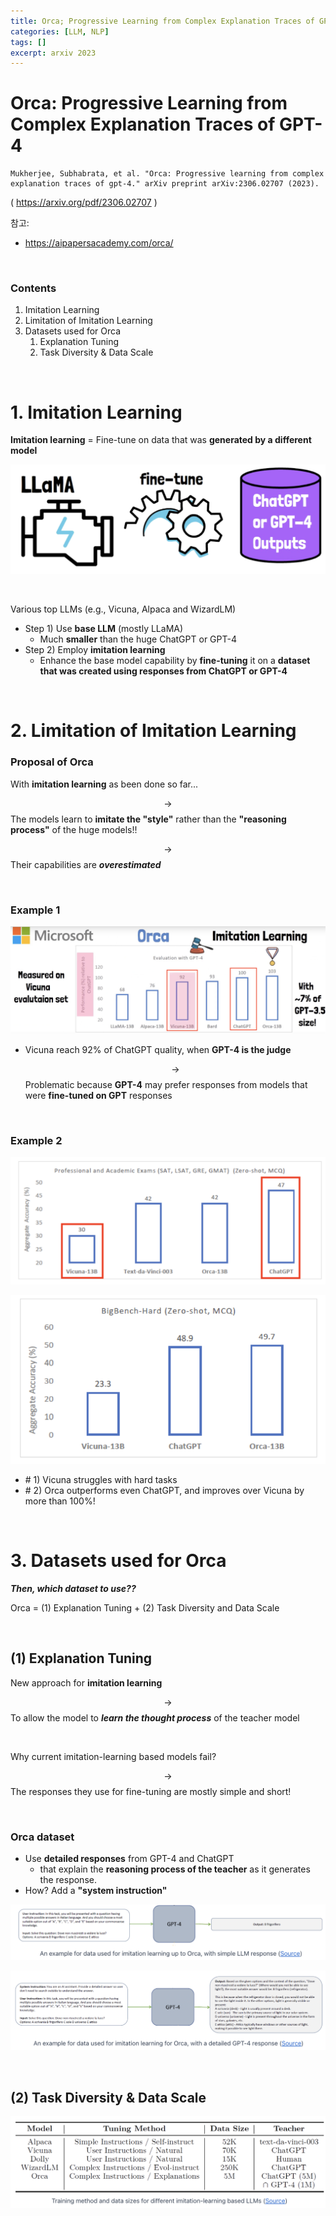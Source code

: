 ```yaml
---
title: Orca; Progressive Learning from Complex Explanation Traces of GPT-4
categories: [LLM, NLP]
tags: []
excerpt: arxiv 2023
---
```


<script src="https://cdn.mathjax.org/mathjax/latest/MathJax.js?config=TeX-AMS-MML_HTMLorMML" type="text/javascript"></script>

# Orca: Progressive Learning from Complex Explanation Traces of GPT-4

```
Mukherjee, Subhabrata, et al. "Orca: Progressive learning from complex explanation traces of gpt-4." arXiv preprint arXiv:2306.02707 (2023).
```

( https://arxiv.org/pdf/2306.02707 )

참고: 

- https://aipapersacademy.com/orca/

<br>

### Contents

1. Imitation Learning
2. Limitation of Imitation Learning
3. Datasets used for Orca
   1. Explanation Tuning
   2. Task Diversity & Data Scale


<br>

# 1. Imitation Learning

**Imitation learning** = Fine-tune on data that was **generated by a different model**

![figure2](/assets/img/llm/img124.png)

<br>

Various top LLMs (e.g., Vicuna, Alpaca and WizardLM)

- Step 1) Use **base LLM** (mostly LLaMA)
  - Much **smaller** than the huge ChatGPT or GPT-4
- Step 2) Employ **imitation learning**
  - Enhance the base model capability by **fine-tuning** it on a **dataset that was created using responses from ChatGPT or GPT-4**

<br>

# 2. Limitation of Imitation Learning

### Proposal of Orca

With **imitation learning** as been done so far... 

$$\rightarrow$$ The models learn to **imitate the "style"** rather than the **"reasoning process"** of the huge models!!

$$\rightarrow$$ Their capabilities are ***overestimated***

<br>

### Example 1

![figure2](/assets/img/llm/img126.png)

- Vicuna reach 92% of ChatGPT quality, when **GPT-4 is the judge**

  $$\rightarrow$$ Problematic because **GPT-4** may prefer responses from models that were **fine-tuned on GPT** responses

<br>

### Example 2

![figure2](/assets/img/llm/img125.png)

![figure2](/assets/img/llm/img127.png)

- \# 1) Vicuna struggles with hard tasks
- \# 2) Orca outperforms even ChatGPT, and improves over Vicuna by more than 100%!

<br>

# 3. Datasets used for Orca

***Then, which dataset to use??***

Orca = (1) Explanation Tuning + (2) Task Diversity and Data Scale

<br>

## (1) Explanation Tuning

New approach for **imitation learning**

$$\rightarrow$$ To allow the model to ***learn the thought process*** of the teacher model 

<br>

Why current imitation-learning based models fail?

$$\rightarrow$$ The responses they use for fine-tuning are mostly simple and short!

 <br>

### Orca dataset

- Use **detailed responses** from GPT-4 and ChatGPT 
  - that explain the **reasoning process of the teacher** as it generates the response. 
- How? Add a **"system instruction"**

![figure2](/assets/img/llm/img128.png)

![figure2](/assets/img/llm/img129.png)

<br>

## (2) Task Diversity & Data Scale

![figure2](/assets/img/llm/img130.png)
